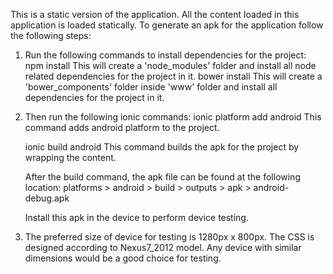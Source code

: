 This is a static version of the application. All the content loaded in this application is loaded statically.
To generate an apk for the application follow the following steps:

1. Run the following commands to install dependencies for the project:
   npm install
   This will create a 'node_modules' folder and install all node related dependencies for the project in it.
   bower install
   This will create a 'bower_components' folder inside 'www' folder and install all dependencies for the project in it.
   
2. Then run the following ionic commands:
   ionic platform add android
   This command adds android platform to the project.
   
   ionic build android
   This command builds the apk for the project by wrapping the content.
   
   After the build command, the apk file can be found at the following location:
   platforms > android > build > outputs > apk > android-debug.apk
   
   Install this apk in the device to perform device testing.
   
3. The preferred size of device for testing is 1280px x 800px. The CSS is designed according to Nexus7_2012 model.
   Any device with similar dimensions would be a good choice for testing.
